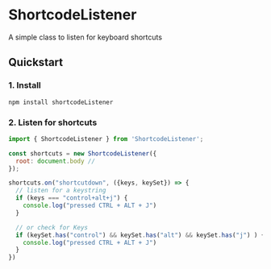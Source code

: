 # ShortcodeListener

A simple class to listen for keyboard shortcuts

## Quickstart

### 1. Install

```shell
npm install shortcodeListener
```

### 2. Listen for shortcuts

```javascript
import { ShortcodeListener } from 'ShortcodeListener';

const shortcuts = new ShortcodeListener({
  root: document.body // 
});

shortcuts.on("shortcutdown", ({keys, keySet}) => {
  // listen for a keystring
  if (keys === "control+alt+j") {
    console.log("pressed CTRL + ALT + J")
  }

  // or check for Keys
  if (keySet.has("control") && keySet.has("alt") && keySet.has("j") ) {
    console.log("pressed CTRL + ALT + J")
  }
})
```
